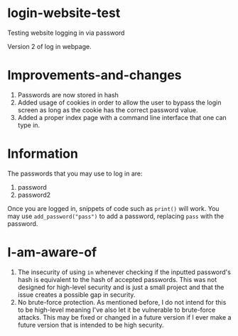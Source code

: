 # login-website-test
Testing website logging in via password

Version 2 of log in webpage. 

# Improvements-and-changes
1. Passwords are now stored in hash
2. Added usage of cookies in order to allow the user to bypass the login screen as long as the cookie has the correct password value.
3. Added a proper index page with a command line interface that one can type in.

# Information
The passwords that you may use to log in are:
1. password
2. password2

Once you are logged in, snippets of code such as `print()` will work. You may use `add_password("pass")` to add a password, replacing `pass` with the password.

# I-am-aware-of
1. The insecurity of using `in` whenever checking if the inputted password's hash is equivalent to the hash of accepted passwords. This was not designed for high-level security and is just a small project and that the issue creates a possible gap in security.
2. No brute-force protection. As mentioned before, I do not intend for this to be high-level meaning I've also let it be vulnerable to brute-force attacks. This may be fixed or changed in a future version if I ever make a future version that is intended to be high security.

